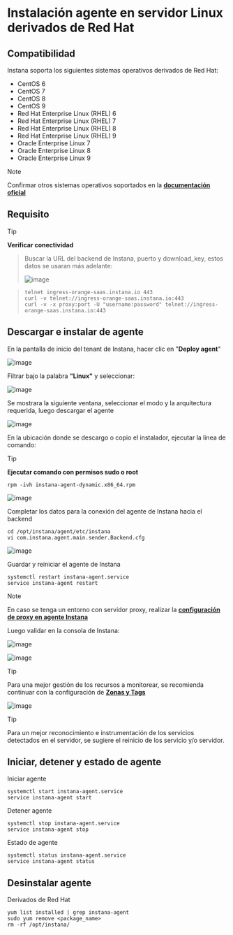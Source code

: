 # Instalación agente en servidor Linux derivados de Red Hat

## Compatibilidad
Instana soporta los siguientes sistemas operativos derivados de Red Hat:
- CentOS 6 
- CentOS 7
- CentOS 8
- CentOS 9
- Red Hat Enterprise Linux (RHEL) 6
- Red Hat Enterprise Linux (RHEL) 7 
- Red Hat Enterprise Linux (RHEL) 8
- Red Hat Enterprise Linux (RHEL) 9
- Oracle Enterprise Linux 7
- Oracle Enterprise Linux 8
- Oracle Enterprise Linux 9

> [!NOTE]
> Confirmar otros sistemas operativos soportados en la **[documentación oficial](https://www.ibm.com/docs/en/instana-observability/current?topic=agents-installing-linux#checking-that-you-have-a-supported-operating-system)**

## Requisito

> [!TIP]
>**Verificar conectividad**

>Buscar la URL del backend de Instana, puerto y download_key, estos datos se usaran más adelante:
>
>![image](https://github.com/user-attachments/assets/11df3b33-0f4a-42cf-b94f-a0c391432689)

>```
>telnet ingress-orange-saas.instana.io 443
>curl -v telnet://ingress-orange-saas.instana.io:443
>curl -v -x proxy:port -U "username:password" telnet://ingress-orange-saas.instana.io:443
>```

## Descargar e instalar de agente
En la pantalla de inicio del tenant de Instana, hacer clic en "**Deploy agent**"

![image](https://github.com/user-attachments/assets/8a0c2b7b-2956-44ee-aa79-81195d4c3a5b)

Filtrar bajo la palabra **"Linux"** y seleccionar:

![image](https://github.com/user-attachments/assets/875dfad5-884d-4688-b177-151238109c6c)


Se mostrara la siguiente ventana, seleccionar el modo y la arquitectura requerida, luego descargar el agente

![image](https://github.com/user-attachments/assets/cef31026-63ed-4f46-9b3e-9afed33a96fe)

En la ubicación donde se descargo o copio el instalador, ejecutar la linea de comando:

> [!TIP]
>**Ejecutar comando con permisos sudo o root**
```
rpm -ivh instana-agent-dynamic.x86_64.rpm
```
![image](https://github.com/user-attachments/assets/2d9dc27f-5e61-47d3-b803-c212af8d52ac)

Completar los datos para la conexión del agente de Instana hacia el backend
```
cd /opt/instana/agent/etc/instana
vi com.instana.agent.main.sender.Backend.cfg
```
![image](https://github.com/user-attachments/assets/14f5be59-8aa0-426c-964a-6d684f61ee7f)

Guardar y reiniciar el agente de Instana
```
systemctl restart instana-agent.service
service instana-agent restart
```

> [!NOTE]
> En caso se tenga un entorno con servidor proxy, realizar la **[configuración de proxy en agente Instana](https://github.com/Mainsoft-SA/Instana/blob/main/proxy_agent/readme.md#3-configuraci%C3%B3n-de-proxy-en-agente-instana)**

Luego validar en la consola de Instana:

![image](https://github.com/user-attachments/assets/f9eba09c-1532-41f5-97fe-bd584b871949)

![image](https://github.com/user-attachments/assets/1a980a1e-c921-4f17-9674-0dd02f86203c)


> [!TIP]
> Para una mejor gestión de los recursos a monitorear, se recomienda continuar con la configuración de **[Zonas y Tags](https://github.com/Mainsoft-SA/Instana/blob/main/agente/zona%26tag.md)**
>
> ![image](https://github.com/user-attachments/assets/d4265a10-4698-4c0a-aea9-dd206392193f)

> [!TIP]
> Para un mejor reconocimiento e instrumentación de los servicios detectados en el servidor, se sugiere el reinicio de los servicio y/o servidor.

## Iniciar, detener y estado de agente

Iniciar agente
```
systemctl start instana-agent.service
service instana-agent start
```

Detener agente
```
systemctl stop instana-agent.service
service instana-agent stop
```

Estado de agente
```
systemctl status instana-agent.service
service instana-agent status
```

## Desinstalar agente

Derivados de Red Hat
```
yum list installed | grep instana-agent
sudo yum remove <package_name>
rm -rf /opt/instana/
```

